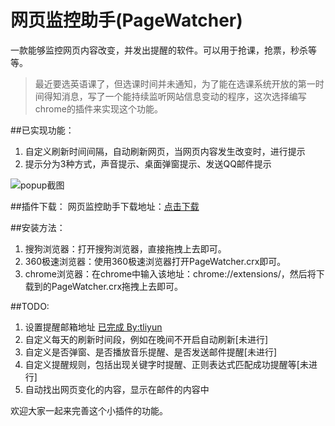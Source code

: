 # 网页监控助手(PageWatcher)
一款能够监控网页内容改变，并发出提醒的软件。可以用于抢课，抢票，秒杀等等。

>最近要选英语课了，但选课时间并未通知，为了能在选课系统开放的第一时间得知消息，写了一个能持续监听网站信息变动的程序，这次选择编写chrome的插件来实现这个功能。

##已实现功能：

1. 自定义刷新时间间隔，自动刷新网页，当网页内容发生改变时，进行提示
2. 提示分为3种方式，声音提示、桌面弹窗提示、发送QQ邮件提示

 ![popup截图](https://raw.githubusercontent.com/liyumeng/PageWatcher/resource/images/example1.png)

##插件下载：
  网页监控助手下载地址：[点击下载](https://raw.githubusercontent.com/liyumeng/PageWatcher/resource/PageWatcher.crx)

##安装方法：
1. 搜狗浏览器：打开搜狗浏览器，直接拖拽上去即可。
2. 360极速浏览器：使用360极速浏览器打开PageWatcher.crx即可。
3. chrome浏览器：在chrome中输入该地址：chrome://extensions/，然后将下载到的PageWatcher.crx拖拽上去即可。


##TODO:

1. 设置提醒邮箱地址 [已完成 By:tliyun](https://github.com/tliyun)
2. 自定义每天的刷新时间段，例如在晚间不开启自动刷新[未进行]
3. 自定义是否弹窗、是否播放音乐提醒、是否发送邮件提醒[未进行]
4. 自定义提醒规则，包括出现关键字时提醒、正则表达式匹配成功提醒等[未进行]
5. 自动找出网页变化的内容，显示在邮件的内容中

欢迎大家一起来完善这个小插件的功能。
